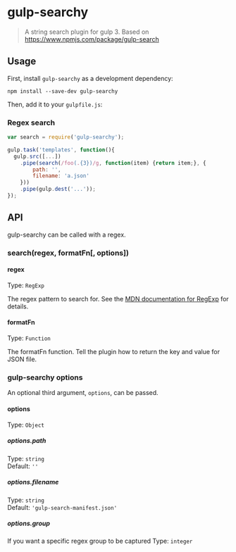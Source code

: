 # gulp-searchy
> A string search plugin for gulp 3. Based on https://www.npmjs.com/package/gulp-search

## Usage

First, install `gulp-searchy` as a development dependency:

```shell
npm install --save-dev gulp-searchy
```

Then, add it to your `gulpfile.js`:

### Regex search
```javascript
var search = require('gulp-searchy');

gulp.task('templates', function(){
  gulp.src([...])
    .pipe(search(/foo(.{3})/g, function(item) {return item;}, {
    	path: '',
    	filename: 'a.json'
    }))
    .pipe(gulp.dest('...'));
});
```


## API

gulp-searchy can be called with a regex.

### search(regex, formatFn[, options])

#### regex
Type: `RegExp`

The regex pattern to search for. See the [MDN documentation for RegExp] for details.

#### formatFn
Type:  `Function`

The formatFn function. Tell the plugin how to return the key and value for JSON file.

### gulp-searchy options

An optional third argument, `options`, can be passed.

#### options
Type: `Object`

##### options.path
Type: `string`  
Default: `''`

##### options.filename
Type: `string`  
Default: `'gulp-search-manifest.json'`

##### options.group
If you want a specific regex group to be captured
Type: `integer`



[MDN documentation for RegExp]: https://developer.mozilla.org/en-US/docs/Web/JavaScript/Reference/Global_Objects/RegExp
